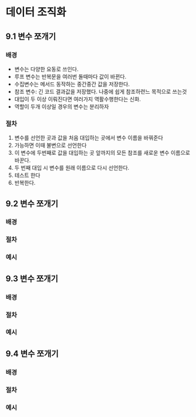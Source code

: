 # 데이터 조직화

## 9.1 변수 쪼개기
### 배경
 - 변수는 다양한 요동로 쓰인다.
 - 루프 변수는 반복문을 여러번 돌때마다 값이 바뀐다.
 - 수집변수는 메서드 동작하는 중간중간 값을 저장한다.
 - 참조 변수: 긴 코드 결과값을 저장했다. 나중에 쉽게 참조하련느 목적으로 쓰는것
 - 대입이 두 이상 이뤄진다면 여러가지 역활수행한다는 신화.
 - 역할이 두개 이상일 경우의 변수는 분리하자 
### 절차
 1) 변수를 선언한 곳과 값을 처음 대입하는 곳에서 변수 이름을 바꿔준다
 2) 가능하면 이때 불변으로 선언한다
 3) 이 변수에 두번째로 값을 대입하는 곳 앞까지의 모든 참조를 새로운 변수 이름으로 바꾼다.
 4) 두 번째 대입 시 변수를 원래 이름으로 다시 선언한다.
 5) 테스트 한다
 6) 반복한다.


## 9.2 변수 쪼개기
### 배경
### 절차
### 예시


## 9.3 변수 쪼개기
### 배경
### 절차
### 예시


## 9.4 변수 쪼개기
### 배경
### 절차
### 예시